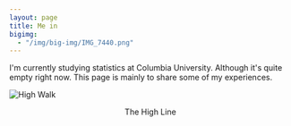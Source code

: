 ```yaml
---
layout: page
title: Me in 
bigimg:
  - "/img/big-img/IMG_7440.png"
---
```


I'm currently studying statistics at Columbia University. Although it's quite empty right now. This page is mainly to share some of my experiences.

![High Walk](img/big-img/highwalk.png)
<p align = "center">
The High Line
</p>
